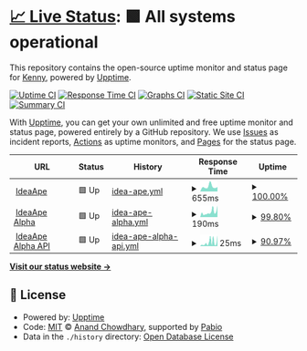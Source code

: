 # [📈 Live Status](https://status.ideaape.com): <!--live status--> **🟩 All systems operational**

This repository contains the open-source uptime monitor and status page for [Kenny](https://elapse.ai), powered by [Upptime](https://github.com/upptime/upptime).

[![Uptime CI](https://github.com/kdcokenny/ideaape-status/workflows/Uptime%20CI/badge.svg)](https://github.com/kdcokenny/ideaape-status/actions?query=workflow%3A%22Uptime+CI%22)
[![Response Time CI](https://github.com/kdcokenny/ideaape-status/workflows/Response%20Time%20CI/badge.svg)](https://github.com/kdcokenny/ideaape-status/actions?query=workflow%3A%22Response+Time+CI%22)
[![Graphs CI](https://github.com/kdcokenny/ideaape-status/workflows/Graphs%20CI/badge.svg)](https://github.com/kdcokenny/ideaape-status/actions?query=workflow%3A%22Graphs+CI%22)
[![Static Site CI](https://github.com/kdcokenny/ideaape-status/workflows/Static%20Site%20CI/badge.svg)](https://github.com/kdcokenny/ideaape-status/actions?query=workflow%3A%22Static+Site+CI%22)
[![Summary CI](https://github.com/kdcokenny/ideaape-status/workflows/Summary%20CI/badge.svg)](https://github.com/kdcokenny/ideaape-status/actions?query=workflow%3A%22Summary+CI%22)

With [Upptime](https://upptime.js.org), you can get your own unlimited and free uptime monitor and status page, powered entirely by a GitHub repository. We use [Issues](https://github.com/kdcokenny/ideaape-status/issues) as incident reports, [Actions](https://github.com/kdcokenny/ideaape-status/actions) as uptime monitors, and [Pages](https://status.ideaape.com) for the status page.

<!--start: status pages-->
<!-- This summary is generated by Upptime (https://github.com/upptime/upptime) -->
<!-- Do not edit this manually, your changes will be overwritten -->
<!-- prettier-ignore -->
| URL | Status | History | Response Time | Uptime |
| --- | ------ | ------- | ------------- | ------ |
| <img alt="" src="https://icons.duckduckgo.com/ip3/www.ideaape.com.ico" height="13"> [IdeaApe](https://www.ideaape.com) | 🟩 Up | [idea-ape.yml](https://github.com/kdcokenny/idea-ape-status/commits/HEAD/history/idea-ape.yml) | <details><summary><img alt="Response time graph" src="./graphs/idea-ape/response-time-week.png" height="20"> 655ms</summary><br><a href="https://status.ideaape.com/history/idea-ape"><img alt="Response time 541" src="https://img.shields.io/endpoint?url=https%3A%2F%2Fraw.githubusercontent.com%2Fkdcokenny%2Fidea-ape-status%2FHEAD%2Fapi%2Fidea-ape%2Fresponse-time.json"></a><br><a href="https://status.ideaape.com/history/idea-ape"><img alt="24-hour response time 604" src="https://img.shields.io/endpoint?url=https%3A%2F%2Fraw.githubusercontent.com%2Fkdcokenny%2Fidea-ape-status%2FHEAD%2Fapi%2Fidea-ape%2Fresponse-time-day.json"></a><br><a href="https://status.ideaape.com/history/idea-ape"><img alt="7-day response time 655" src="https://img.shields.io/endpoint?url=https%3A%2F%2Fraw.githubusercontent.com%2Fkdcokenny%2Fidea-ape-status%2FHEAD%2Fapi%2Fidea-ape%2Fresponse-time-week.json"></a><br><a href="https://status.ideaape.com/history/idea-ape"><img alt="30-day response time 541" src="https://img.shields.io/endpoint?url=https%3A%2F%2Fraw.githubusercontent.com%2Fkdcokenny%2Fidea-ape-status%2FHEAD%2Fapi%2Fidea-ape%2Fresponse-time-month.json"></a><br><a href="https://status.ideaape.com/history/idea-ape"><img alt="1-year response time 541" src="https://img.shields.io/endpoint?url=https%3A%2F%2Fraw.githubusercontent.com%2Fkdcokenny%2Fidea-ape-status%2FHEAD%2Fapi%2Fidea-ape%2Fresponse-time-year.json"></a></details> | <details><summary><a href="https://status.ideaape.com/history/idea-ape">100.00%</a></summary><a href="https://status.ideaape.com/history/idea-ape"><img alt="All-time uptime 100.00%" src="https://img.shields.io/endpoint?url=https%3A%2F%2Fraw.githubusercontent.com%2Fkdcokenny%2Fidea-ape-status%2FHEAD%2Fapi%2Fidea-ape%2Fuptime.json"></a><br><a href="https://status.ideaape.com/history/idea-ape"><img alt="24-hour uptime 100.00%" src="https://img.shields.io/endpoint?url=https%3A%2F%2Fraw.githubusercontent.com%2Fkdcokenny%2Fidea-ape-status%2FHEAD%2Fapi%2Fidea-ape%2Fuptime-day.json"></a><br><a href="https://status.ideaape.com/history/idea-ape"><img alt="7-day uptime 100.00%" src="https://img.shields.io/endpoint?url=https%3A%2F%2Fraw.githubusercontent.com%2Fkdcokenny%2Fidea-ape-status%2FHEAD%2Fapi%2Fidea-ape%2Fuptime-week.json"></a><br><a href="https://status.ideaape.com/history/idea-ape"><img alt="30-day uptime 100.00%" src="https://img.shields.io/endpoint?url=https%3A%2F%2Fraw.githubusercontent.com%2Fkdcokenny%2Fidea-ape-status%2FHEAD%2Fapi%2Fidea-ape%2Fuptime-month.json"></a><br><a href="https://status.ideaape.com/history/idea-ape"><img alt="1-year uptime 100.00%" src="https://img.shields.io/endpoint?url=https%3A%2F%2Fraw.githubusercontent.com%2Fkdcokenny%2Fidea-ape-status%2FHEAD%2Fapi%2Fidea-ape%2Fuptime-year.json"></a></details>
| <img alt="" src="https://icons.duckduckgo.com/ip3/alpha.ideaape.com.ico" height="13"> [IdeaApe Alpha](https://alpha.ideaape.com) | 🟩 Up | [idea-ape-alpha.yml](https://github.com/kdcokenny/idea-ape-status/commits/HEAD/history/idea-ape-alpha.yml) | <details><summary><img alt="Response time graph" src="./graphs/idea-ape-alpha/response-time-week.png" height="20"> 190ms</summary><br><a href="https://status.ideaape.com/history/idea-ape-alpha"><img alt="Response time 289" src="https://img.shields.io/endpoint?url=https%3A%2F%2Fraw.githubusercontent.com%2Fkdcokenny%2Fidea-ape-status%2FHEAD%2Fapi%2Fidea-ape-alpha%2Fresponse-time.json"></a><br><a href="https://status.ideaape.com/history/idea-ape-alpha"><img alt="24-hour response time 441" src="https://img.shields.io/endpoint?url=https%3A%2F%2Fraw.githubusercontent.com%2Fkdcokenny%2Fidea-ape-status%2FHEAD%2Fapi%2Fidea-ape-alpha%2Fresponse-time-day.json"></a><br><a href="https://status.ideaape.com/history/idea-ape-alpha"><img alt="7-day response time 190" src="https://img.shields.io/endpoint?url=https%3A%2F%2Fraw.githubusercontent.com%2Fkdcokenny%2Fidea-ape-status%2FHEAD%2Fapi%2Fidea-ape-alpha%2Fresponse-time-week.json"></a><br><a href="https://status.ideaape.com/history/idea-ape-alpha"><img alt="30-day response time 289" src="https://img.shields.io/endpoint?url=https%3A%2F%2Fraw.githubusercontent.com%2Fkdcokenny%2Fidea-ape-status%2FHEAD%2Fapi%2Fidea-ape-alpha%2Fresponse-time-month.json"></a><br><a href="https://status.ideaape.com/history/idea-ape-alpha"><img alt="1-year response time 289" src="https://img.shields.io/endpoint?url=https%3A%2F%2Fraw.githubusercontent.com%2Fkdcokenny%2Fidea-ape-status%2FHEAD%2Fapi%2Fidea-ape-alpha%2Fresponse-time-year.json"></a></details> | <details><summary><a href="https://status.ideaape.com/history/idea-ape-alpha">99.80%</a></summary><a href="https://status.ideaape.com/history/idea-ape-alpha"><img alt="All-time uptime 99.90%" src="https://img.shields.io/endpoint?url=https%3A%2F%2Fraw.githubusercontent.com%2Fkdcokenny%2Fidea-ape-status%2FHEAD%2Fapi%2Fidea-ape-alpha%2Fuptime.json"></a><br><a href="https://status.ideaape.com/history/idea-ape-alpha"><img alt="24-hour uptime 100.00%" src="https://img.shields.io/endpoint?url=https%3A%2F%2Fraw.githubusercontent.com%2Fkdcokenny%2Fidea-ape-status%2FHEAD%2Fapi%2Fidea-ape-alpha%2Fuptime-day.json"></a><br><a href="https://status.ideaape.com/history/idea-ape-alpha"><img alt="7-day uptime 99.80%" src="https://img.shields.io/endpoint?url=https%3A%2F%2Fraw.githubusercontent.com%2Fkdcokenny%2Fidea-ape-status%2FHEAD%2Fapi%2Fidea-ape-alpha%2Fuptime-week.json"></a><br><a href="https://status.ideaape.com/history/idea-ape-alpha"><img alt="30-day uptime 99.90%" src="https://img.shields.io/endpoint?url=https%3A%2F%2Fraw.githubusercontent.com%2Fkdcokenny%2Fidea-ape-status%2FHEAD%2Fapi%2Fidea-ape-alpha%2Fuptime-month.json"></a><br><a href="https://status.ideaape.com/history/idea-ape-alpha"><img alt="1-year uptime 99.90%" src="https://img.shields.io/endpoint?url=https%3A%2F%2Fraw.githubusercontent.com%2Fkdcokenny%2Fidea-ape-status%2FHEAD%2Fapi%2Fidea-ape-alpha%2Fuptime-year.json"></a></details>
| <img alt="" src="https://icons.duckduckgo.com/ip3/alpha.ideaape.com.ico" height="13"> [IdeaApe Alpha API](https://alpha.ideaape.com/api) | 🟩 Up | [idea-ape-alpha-api.yml](https://github.com/kdcokenny/idea-ape-status/commits/HEAD/history/idea-ape-alpha-api.yml) | <details><summary><img alt="Response time graph" src="./graphs/idea-ape-alpha-api/response-time-week.png" height="20"> 25ms</summary><br><a href="https://status.ideaape.com/history/idea-ape-alpha-api"><img alt="Response time 26" src="https://img.shields.io/endpoint?url=https%3A%2F%2Fraw.githubusercontent.com%2Fkdcokenny%2Fidea-ape-status%2FHEAD%2Fapi%2Fidea-ape-alpha-api%2Fresponse-time.json"></a><br><a href="https://status.ideaape.com/history/idea-ape-alpha-api"><img alt="24-hour response time 40" src="https://img.shields.io/endpoint?url=https%3A%2F%2Fraw.githubusercontent.com%2Fkdcokenny%2Fidea-ape-status%2FHEAD%2Fapi%2Fidea-ape-alpha-api%2Fresponse-time-day.json"></a><br><a href="https://status.ideaape.com/history/idea-ape-alpha-api"><img alt="7-day response time 25" src="https://img.shields.io/endpoint?url=https%3A%2F%2Fraw.githubusercontent.com%2Fkdcokenny%2Fidea-ape-status%2FHEAD%2Fapi%2Fidea-ape-alpha-api%2Fresponse-time-week.json"></a><br><a href="https://status.ideaape.com/history/idea-ape-alpha-api"><img alt="30-day response time 26" src="https://img.shields.io/endpoint?url=https%3A%2F%2Fraw.githubusercontent.com%2Fkdcokenny%2Fidea-ape-status%2FHEAD%2Fapi%2Fidea-ape-alpha-api%2Fresponse-time-month.json"></a><br><a href="https://status.ideaape.com/history/idea-ape-alpha-api"><img alt="1-year response time 26" src="https://img.shields.io/endpoint?url=https%3A%2F%2Fraw.githubusercontent.com%2Fkdcokenny%2Fidea-ape-status%2FHEAD%2Fapi%2Fidea-ape-alpha-api%2Fresponse-time-year.json"></a></details> | <details><summary><a href="https://status.ideaape.com/history/idea-ape-alpha-api">90.97%</a></summary><a href="https://status.ideaape.com/history/idea-ape-alpha-api"><img alt="All-time uptime 95.52%" src="https://img.shields.io/endpoint?url=https%3A%2F%2Fraw.githubusercontent.com%2Fkdcokenny%2Fidea-ape-status%2FHEAD%2Fapi%2Fidea-ape-alpha-api%2Fuptime.json"></a><br><a href="https://status.ideaape.com/history/idea-ape-alpha-api"><img alt="24-hour uptime 52.07%" src="https://img.shields.io/endpoint?url=https%3A%2F%2Fraw.githubusercontent.com%2Fkdcokenny%2Fidea-ape-status%2FHEAD%2Fapi%2Fidea-ape-alpha-api%2Fuptime-day.json"></a><br><a href="https://status.ideaape.com/history/idea-ape-alpha-api"><img alt="7-day uptime 90.97%" src="https://img.shields.io/endpoint?url=https%3A%2F%2Fraw.githubusercontent.com%2Fkdcokenny%2Fidea-ape-status%2FHEAD%2Fapi%2Fidea-ape-alpha-api%2Fuptime-week.json"></a><br><a href="https://status.ideaape.com/history/idea-ape-alpha-api"><img alt="30-day uptime 95.52%" src="https://img.shields.io/endpoint?url=https%3A%2F%2Fraw.githubusercontent.com%2Fkdcokenny%2Fidea-ape-status%2FHEAD%2Fapi%2Fidea-ape-alpha-api%2Fuptime-month.json"></a><br><a href="https://status.ideaape.com/history/idea-ape-alpha-api"><img alt="1-year uptime 95.52%" src="https://img.shields.io/endpoint?url=https%3A%2F%2Fraw.githubusercontent.com%2Fkdcokenny%2Fidea-ape-status%2FHEAD%2Fapi%2Fidea-ape-alpha-api%2Fuptime-year.json"></a></details>

<!--end: status pages-->

[**Visit our status website →**](https://status.ideaape.com)

## 📄 License

- Powered by: [Upptime](https://github.com/upptime/upptime)
- Code: [MIT](./LICENSE) © [Anand Chowdhary](https://anandchowdhary.com), supported by [Pabio](https://pabio.com)
- Data in the `./history` directory: [Open Database License](https://opendatacommons.org/licenses/odbl/1-0/)
